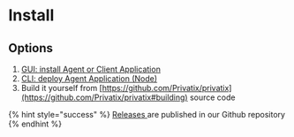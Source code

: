 # Install

## Options

1. [GUI: install Agent or Client Application](install-privatix-application-via-gui.md)
2. [CLI: deploy Agent Application \(Node\)](install-privatix-agent-node-via-cli-to-a-digitalocean-cloud.md) 
3. Build it yourself from [https://github.com/Privatix/privatix](https://github.com/Privatix/privatix#building) source code

{% hint style="success" %}
[Releases ](https://github.com/Privatix/privatix/releases)are published in our Github repository
{% endhint %}



